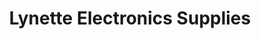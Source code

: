 ---
title: "Lynette Electronics Supplies"
url: /los-banos/lynette-electronics-supplies/
shop: Elektronik
---